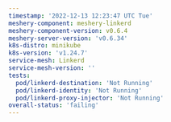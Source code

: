 ```yaml
---
timestamp: '2022-12-13 12:23:47 UTC Tue'
meshery-component: meshery-linkerd
meshery-component-version: v0.6.4
meshery-server-version: 'v0.6.34'
k8s-distro: minikube
k8s-version: 'v1.24.7'
service-mesh: Linkerd
service-mesh-version: ''
tests:
  pod/linkerd-destination: 'Not Running'
  pod/linkerd-identity: 'Not Running'
  pod/linkerd-proxy-injector: 'Not Running'
overall-status: 'failing'
---
```

